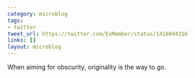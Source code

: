 ```yaml
---
category: microblog
tags:
- twitter
tweet_url: https://twitter.com/ExMember/status/1416044316
links: []
layout: microblog
---
```

When aiming for obscurity, originality is the way to go.
